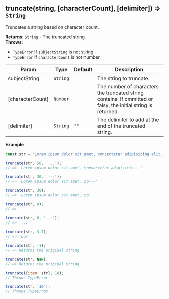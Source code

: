 <a name="truncate"></a>

## truncate(string, [characterCount], [delimiter]) ⇒ <code>String</code>
Truncates a string based on character count.

**Returns**: <code>String</code> - The truncated string.  
**Throws**:

- <code>TypeError</code> If `subjectString` is not string.
- <code>TypeError</code> If `characterCount` is not number.


| Param | Type | Default | Description |
| --- | --- | --- | --- |
| subjectString | <code>String</code> |  | The string to truncate. |
| [characterCount] | <code>Number</code> |  | The number of characters the truncated string contains.        If ommitted or falsy, the initial string is returned. |
| [delimiter] | <code>String</code> | <code>&quot;&quot;</code> | The delimiter to add at the end of the truncated string. |

**Example**  
```js
const str = 'Lorem ipsum dolor sit amet, consectetur adipisicing elit. Dolore voluptas tempora nihil commodi laborum sit eum atque iusto temporibus, odit natus odio accusantium id, labore, possimus laboriosam. Eos, ducimus, blanditiis.';

truncate(str, 50, '...');
// => 'Lorem ipsum dolor sit amet, consectetur adipisicin...'

truncate(str, 30, '---');
// => 'Lorem ipsum dolor sit amet, co---'

truncate(str, 30);
// => 'Lorem ipsum dolor sit amet, co'

truncate(str, 0);
// => ''

truncate(str, 0, '...');
// => '...'

truncate(str, 3.7);
// => 'Lor'

truncate(str, -1);
// => Returns the original string

truncate(str, NaN);
// => Returns the original string

truncate({item: str}, 10);
// Throws TypeError

truncate(str, '10');
// Throws TypeError
```
